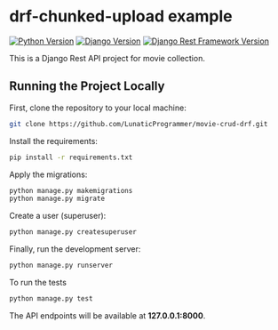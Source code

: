 # drf-chunked-upload example

[![Python Version](https://img.shields.io/badge/python-3.9-brightgreen.svg)](https://python.org)
[![Django Version](https://img.shields.io/badge/django-3.2-brightgreen.svg)](https://djangoproject.com)
[![Django Rest Framework Version](https://img.shields.io/badge/djangorestframework-3.12-brightgreen.svg)](https://www.django-rest-framework.org/)

This is a Django Rest API project for movie collection.

## Running the Project Locally

First, clone the repository to your local machine:

```bash
git clone https://github.com/LunaticProgrammer/movie-crud-drf.git
```

Install the requirements:

```bash
pip install -r requirements.txt
```

Apply the migrations:

```bash
python manage.py makemigrations
python manage.py migrate
```

Create a user (superuser):

```bash
python manage.py createsuperuser
```

Finally, run the development server:

```bash
python manage.py runserver
```

To run the tests

```bash
python manage.py test
```

The API endpoints will be available at **127.0.0.1:8000**.
